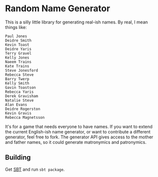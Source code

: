 Random Name Generator
====================

This is a silly little library for generating real-ish names. By real, I mean things like: 

	Paul Jones
	Deidre Smith
	Kevin Toast
	Deidre Yaris
	Terry Gravel
	Kelly Jones
	Naeem Trains
	Kate Trains
	Steve Jonesford
	Rebecca Steve
	Barry Twerp
	Kelly Smith
	Gavin Toastson
	Rebecca Yaris
	Derek Gravisham
	Natalie Steve
	Alan Evans
	Deidre Rogerston
	Kevin Gravis
	Rebecca Magnetsson
	
It's for a game that needs everyone to have names. If you want to extend the current English-ish
name generator, or want to contribute a different generator, feel free to fork. The generator API
gives access to the mother and father names, so it could generate matronymics and patronymics.

Building 
--------

Get [SBT][1] and run `sbt package`.

[1]: http://www.scala-sbt.org/download.html